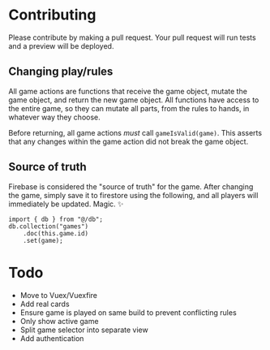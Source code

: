 # Contributing

Please contribute by making a pull request. Your pull request will run tests and a preview will be deployed.

## Changing play/rules

All game actions are functions that receive the game object, mutate the game object, and return the new game object. All functions have access to the entire game, so they can mutate all parts, from the rules to hands, in whatever way they choose.

Before returning, all game actions _must_ call `gameIsValid(game)`. This asserts that any changes within the game action did not break the game object.

## Source of truth

Firebase is considered the "source of truth" for the game. After changing the game, simply save it to firestore using the following, and all players will immediately be updated. Magic. ✨

```
import { db } from "@/db";
db.collection("games")
	.doc(this.game.id)
	.set(game);
```

# Todo

- Move to Vuex/Vuexfire
- Add real cards
- Ensure game is played on same build to prevent conflicting rules
- Only show active game
- Split game selector into separate view
- Add authentication
